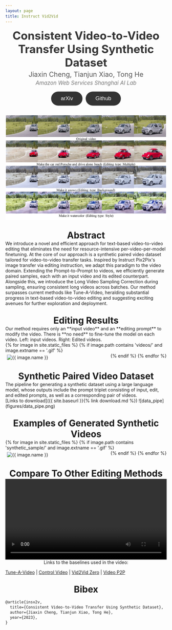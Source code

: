 ```yaml
---
layout: page
title: Instruct Vid2Vid
---
```


<style>
    .gif-container {
        display: flex;
        flex-wrap: wrap;
    }

    .gif-item {
        flex: 1 1 calc(50% - 10px); /* Makes sure there are only 2 items per row with a gap of 10px */
        margin: 5px; /* This provides the gap */
    }
    .custom-link {
      font-family: 'Arial', sans-serif; /* or any other font */
      font-size: 1.2em; /* adjust as needed */
      font-weight: bold;
      color: #3498db; /* a blue color, adjust as needed */
    }
    .title {
        text-align: center;     /* Centers the text */
        font-size: 2em;         /* Sets a large font size */
        font-weight: bold;      /* Makes the font bold for emphasis */
        margin-top: 1em;     /* Provides some space below the title */
    }
    .papertitle {
        text-align: center;
        font-size: 2.5em;
        font-weight: bold;
        color: #333;
    }
    .author {
        text-align: center;
        font-size: 1.5em;
        margin-top: 0.2em;
        margin-bottom: 0.2em;
        color: #555;
    }
    .affiliation {
        text-align: center;
        font-size: 1.2em;
        font-style: italic;
        color: #777;
        margin-bottom: 1em;
    }
</style>

<style>
.button-container {
  display: flex;
  gap: 10px; /* Adjust space between buttons as needed */
  justify-content: center; /* Center horizontally */
  align-items: center;     /* Center vertically */
}

.button {
  padding: 12px 30px; /* Adjust padding as needed */
  border: none;
  border-radius: 30px; /* Adjust for desired corner rounding */
  background-color: #333; /* Dark background */
  color: #FFF; /* White text */
  font-family: Arial, sans-serif; /* Adjust font as needed */
  /* font-weight: bold; */
  font-size: 1.2em; /* Adjust font size as needed */
  cursor: pointer; /* Hand cursor on hover */
  display: flex;
  align-items: center;
  gap: 5px; /* Adjust space between icon and text */
  margin-bottom: 1em;
}

.button:hover {
  background-color: #555; /* Slightly lighter background on hover */
}

.button img {
  width: 35px; /* Adjust as needed */
  height: 30px; /* Adjust as needed */
}

</style>

<div class="papertitle"> Consistent Video-to-Video Transfer Using Synthetic Dataset </div>

<div class="author">Jiaxin Cheng, Tianjun Xiao, Tong He</div>
<div class="affiliation">Amazon Web Services Shanghai AI Lab</div>


<div class="button-container">
  <button class="button">
    arXiv
  </button>
  <button class="button">
    Github
  </button>
</div>


![Teaser](figures/teaser.png)

<div class="title"> Abstract </div>
We introduce a novel and efficient approach for text-based video-to-video editing that eliminates the need for resource-intensive per-video-per-model finetuning. At the core of our approach is a synthetic paired video dataset tailored for video-to-video transfer tasks. Inspired by Instruct Pix2Pix's image transfer via editing instruction, we adapt this paradigm to the video domain. Extending the Prompt-to-Prompt to videos, we efficiently generate paired samples, each with an input video and its edited counterpart. Alongside this, we introduce the Long Video Sampling Correction during sampling, ensuring consistent long videos across batches. Our method surpasses current methods like Tune-A-Video, heralding substantial progress in text-based video-to-video editing and suggesting exciting avenues for further exploration and deployment.

<div class="title"> Editing Results </div>
Our method requires only an **input video** and an **editing prompt** to modify the video. There is **no need** to fine-tune the model on each video. Left: input videos. Right: Edited videos.


<div class="gif-container">
    {% for image in site.static_files %}
        {% if image.path contains 'videos/' and image.extname == '.gif' %}
            <div class="gif-item">
                <img src=".{{ image.path }}" alt="{{ image.name }}">
            </div>
        {% endif %}
    {% endfor %}
</div>

<div class="title"> Synthetic Paired Video Dataset </div>
<div style="display: flex; justify-content: center;">
The pipeline for generating a synthetic dataset using a large language model, whose outputs include the prompt triplet consisting of input, edit, and edited prompts, as well as a corresponding pair of videos. 
</div>
[Links to download]({{ site.baseurl }}{% link download.md %})
![data_pipe](figures/data_pipe.png)


<div class="title"> Examples of Generated Synthetic Videos </div>
<div class="gif-container">
    {% for image in site.static_files %}
        {% if image.path contains 'synthetic_sample/' and image.extname == '.gif' %}
            <div class="gif-item">
                <img src=".{{ image.path }}" alt="{{ image.name }}">
            </div>
        {% endif %}
    {% endfor %}
</div>

<div class="title"> Compare To Other Editing Methods </div>
<div style="display: flex; justify-content: center;">
<video width="720" controls>
  <source src="videos/TGVE_video_edit_demo.mp4" type="video/mp4">
  Your browser does not support the video tag.
</video>
</div>

<div style="display: flex; justify-content: center;">
Links to the baselines used in the video:
</div>

[Tune-A-Video](https://github.com/showlab/Tune-A-Video) | [Control Video](https://github.com/thu-ml/controlvideo) | [Vid2Vid Zero](https://github.com/baaivision/vid2vid-zero) | [Video P2P](https://github.com/ShaoTengLiu/Video-P2P)

<div class="title"> Bibex </div>

```
@article{insv2v,
  title={Consistent Video-to-Video Transfer Using Synthetic Dataset},
  author={Jiaxin Cheng, Tianjun Xiao, Tong He},
  year={2023},
}
```
